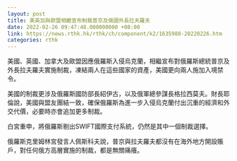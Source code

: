 ```yaml
---
layout: post
title: 美英加與歐盟相繼宣布制裁普京及俄國外長拉夫羅夫
date: 2022-02-26 09:47:48.000000000 +08:00
link: https://news.rthk.hk/rthk/ch/component/k2/1635988-20220226.htm
categories: rthk
---
```


美國、英國、加拿大及歐盟因應俄羅斯入侵烏克蘭，相繼宣布對俄羅斯總統普京及外長拉夫羅夫實施制裁，凍結兩人在這些國家的資產，美國更向兩人施加入境禁令。

美國的制裁更涉及俄羅斯國防部長紹伊古，以及俄軍總參謀長格拉西莫夫。財長耶倫說，美國與盟友團結一致，確保俄羅斯為進一步入侵烏克蘭付出沉重的經濟和外交代價，必要時亦會追加更多制裁。

白宮重申，將俄羅斯剔出SWIFT國際支付系統，仍然是其中一個制裁選擇。

俄羅斯克里姆林宮發言人佩斯科夫說，普京與拉夫羅夫都沒有在海外地方開設賬戶，對任何俄方高層實施的制裁，都是無關痛癢。
